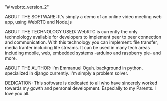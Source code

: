 "# webrtc_version_2"

ABOUT THE SOFTWARE: It's simply a demo of an online video meeting web app, using WebRTC and Node.js

ABOUT THE TECHNOLOGY USED: WebRTC is currently the only technolology available for developers to implement peer to peer connection and communication.
With this technology you can implement: file transfer, media tranfer including life streams.
It can be used in many tech areas including mobile, web, embedded systems -arduino and raspberry pie- and more.

ABOUT THE AUTHOR: I'm Emmanuel Oguh. background in python, specialized in django currently. I'm simply a problem solver.

DEDICATION: This software is dedicated to all who have sincerely worked towards my gowth and personal development.
Especially to my Parents.
I love you all.
